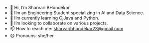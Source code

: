 - 👋 Hi, I’m Sharvari BHondekar
- 👀 I’m an Engineering Student specializing in AI and Data Science.
- 🌱 I’m currently learning C,Java and Python.
- 💞️ I’m looking to collaborate on various projects.
- 📫 How to reach me: sharvaribhondekar23@gmail.com
- 😄 Pronouns: she/her

